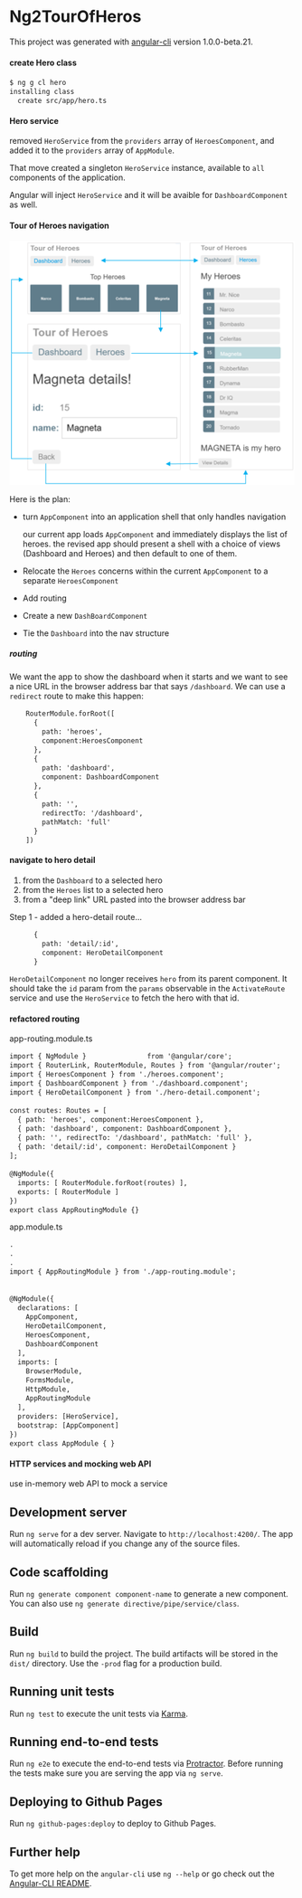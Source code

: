 # Ng2TourOfHeros

This project was generated with [angular-cli](https://github.com/angular/angular-cli) version 1.0.0-beta.21.

#### create Hero class

```
$ ng g cl hero
installing class
  create src/app/hero.ts
```

#### Hero service

removed `HeroService` from the `providers` array of `HeroesComponent`, and
added it to the `providers` array of `AppModule`.

That move created a singleton `HeroService` instance, available to `all`
components of the application.

Angular will inject `HeroService`  and it will be avaible for `DashboardComponent`
as well.


#### Tour of Heroes navigation

![nav diag](./src/assets/nav-diagram.png)

Here is the plan:

* turn `AppComponent` into an application shell that only handles navigation

  our current app loads `AppComponent` and immediately displays the list of heroes.
  the revised app should present a shell with a choice of views 
  (Dashboard and Heroes) and then default to one of them.
  

* Relocate the `Heroes` concerns within the current `AppComponent` to a separate
  `HeroesComponent`
* Add routing
* Create a new `DashBoardComponent`
* Tie the `Dashboard` into the nav structure  


##### routing

We want the app to show the dashboard when it starts and we want to see 
a nice URL in the browser address bar that says `/dashboard`.
We can use a `redirect` route to make this happen:

```
    RouterModule.forRoot([
      {
        path: 'heroes',
        component:HeroesComponent
      },
      {
        path: 'dashboard',
        component: DashboardComponent
      },
      {
        path: '',
        redirectTo: '/dashboard',
        pathMatch: 'full'
      }
    ])
```

#### navigate to hero detail

1. from the `Dashboard` to a selected hero
2. from the `Heroes` list to a selected hero
3. from a "deep link" URL pasted into the browser address bar

Step 1 - added a hero-detail route...

```
      {
        path: 'detail/:id',
        component: HeroDetailComponent
      }
```

`HeroDetailComponent` no longer receives `hero` from its parent component.
It should take the `id` param from the `params` observable in the 
`ActivateRoute` service and use the `HeroService` to fetch the hero with
that id.

#### refactored routing

app-routing.module.ts

```
import { NgModule }               from '@angular/core';
import { RouterLink, RouterModule, Routes } from '@angular/router';
import { HeroesComponent } from './heroes.component';
import { DashboardComponent } from './dashboard.component';
import { HeroDetailComponent } from './hero-detail.component';

const routes: Routes = [
  { path: 'heroes', component:HeroesComponent },
  { path: 'dashboard', component: DashboardComponent },
  { path: '', redirectTo: '/dashboard', pathMatch: 'full' },
  { path: 'detail/:id', component: HeroDetailComponent }
];

@NgModule({
  imports: [ RouterModule.forRoot(routes) ],
  exports: [ RouterModule ]
})
export class AppRoutingModule {}
```

app.module.ts

```
.
.
.
import { AppRoutingModule } from './app-routing.module';


@NgModule({
  declarations: [
    AppComponent,
    HeroDetailComponent,
    HeroesComponent,
    DashboardComponent
  ],
  imports: [
    BrowserModule,
    FormsModule,
    HttpModule,
    AppRoutingModule
  ],
  providers: [HeroService],
  bootstrap: [AppComponent]
})
export class AppModule { }
```


#### HTTP services and mocking web API

use in-memory web API to mock a service






## Development server
Run `ng serve` for a dev server. Navigate to `http://localhost:4200/`. The app will automatically reload if you change any of the source files.

## Code scaffolding

Run `ng generate component component-name` to generate a new component. You can also use `ng generate directive/pipe/service/class`.

## Build

Run `ng build` to build the project. The build artifacts will be stored in the `dist/` directory. Use the `-prod` flag for a production build.

## Running unit tests

Run `ng test` to execute the unit tests via [Karma](https://karma-runner.github.io).

## Running end-to-end tests

Run `ng e2e` to execute the end-to-end tests via [Protractor](http://www.protractortest.org/).
Before running the tests make sure you are serving the app via `ng serve`.

## Deploying to Github Pages

Run `ng github-pages:deploy` to deploy to Github Pages.

## Further help

To get more help on the `angular-cli` use `ng --help` or go check out the [Angular-CLI README](https://github.com/angular/angular-cli/blob/master/README.md).
